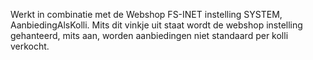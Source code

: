 Werkt in combinatie met de Webshop FS-INET instelling SYSTEM, AanbiedingAlsKolli. Mits dit vinkje uit staat wordt de webshop instelling gehanteerd, mits aan, worden aanbiedingen niet standaard per kolli verkocht.